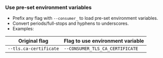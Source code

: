### Use pre-set environment variables

* Prefix any flag with `--consumer_` to load pre-set environment variables.
* Convert periods/full-stops and hyphens to underscores.
* Examples:

| Original flag | Flag to use environment variable |
|---|---|
| `--tls.ca-certificate` | `--CONSUMER_TLS_CA_CERTIFICATE` |

